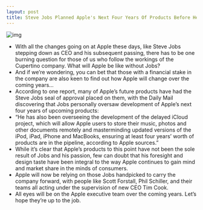 ```yaml
---
layout: post
title: Steve Jobs Planned Apple's Next Four Years Of Products Before He Left
---
```

![img](http://media.idownloadblog.com/wp-content/uploads/2011/08/10967-steve-jobs-demonstrates-the-facetime-feature-on-the-iphone-4-e1314311363543.jpg)
* With all the changes going on at Apple these days, like Steve Jobs stepping down as CEO and his subsequent passing, there has to be one burning question for those of us who follow the workings of the Cupertino company. What will Apple be like without Jobs?
* And if we’re wondering, you can bet that those with a financial stake in the company are also keen to find out how Apple will change over the coming years…
* According to one report, many of Apple’s future products have had the Steve Jobs seal of approval placed on them, with the Daily Mail discovering that Jobs personally oversaw development of Apple’s next four years of upcoming products:
* “He has also been overseeing the development of the delayed iCloud project, which will allow Apple users to store their music, photos and other documents remotely and masterminding updated versions of the iPod, iPad, iPhone and MacBooks, ensuring at least four years’ worth of products are in the pipeline, according to Apple sources.”
* While it’s clear that Apple’s products to this point have not been the sole result of Jobs and his passion, few can doubt that his foresight and design taste have been integral to the way Apple continues to gain mind and market share in the minds of consumers.
* Apple will now be relying on those Jobs handpicked to carry the company forward, with people like Scott Forstall, Phil Schiller, and their teams all acting under the supervision of new CEO Tim Cook.
* All eyes will be on the Apple executive team over the coming years. Let’s hope they’re up to the job.

